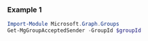 ### Example 1
```powershell
Import-Module Microsoft.Graph.Groups
Get-MgGroupAcceptedSender -GroupId $groupId
```
